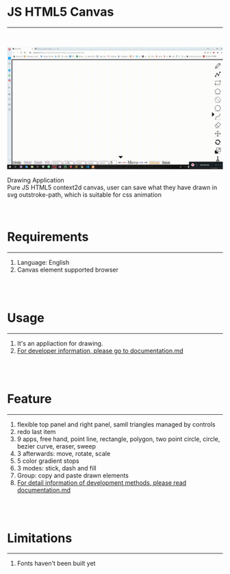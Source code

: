 <h1>JS HTML5 Canvas</h1>
<hr />
<br />

![exp2](https://github.com/Weilory/JavaScript-HTML5-Canvas/blob/master/docs/gif/exp2.gif)


Drawing Application<br />
Pure JS HTML5 context2d canvas, user can save what they have drawn in svg outstroke-path, which is suitable for css animation<br />
<br /><br />
<h1>Requirements</h1>
<hr />
<ol>
  <li>Language: English</li>
  <li>Canvas element supported browser</li>
</ol>
<br /><br />
<h1>Usage</h1>
<hr />
<ol>
  <li>It's an appliaction for drawing. </li>
  <li><u>For developer information, please go to <a href='https://github.com/Weilory/JavaScript-HTML5-Canvas/blob/master/docs/documentation.md'>documentation.md</a></u></li>
</ol>
<br /><br />
<h1>Feature</h1>
<hr />
<ol>
  <li>flexible top panel and right panel, samll triangles managed by controls</li>
  <li>redo last item</li>
  <li>9 apps, free hand, point line, rectangle, polygon, two point circle, circle, bezier curve, eraser, sweep</li>
  <li>3 afterwards: move, rotate, scale</li>
  <li>5 color gradient stops</li>
  <li>3 modes: stick, dash and fill</li>
  <li>Group: copy and paste drawn elements</li>
  <li><u>For detail information of development methods, please read <a href='https://github.com/Weilory/JavaScript-HTML5-Canvas/blob/master/docs/documentation.md'>documentation.md</a></u></li>
</ol>
<br /><br />
<h1>Limitations</h1>
<hr />
<ol>
	<li>Fonts haven't been built yet</li>
</ol>
<br /><br />
